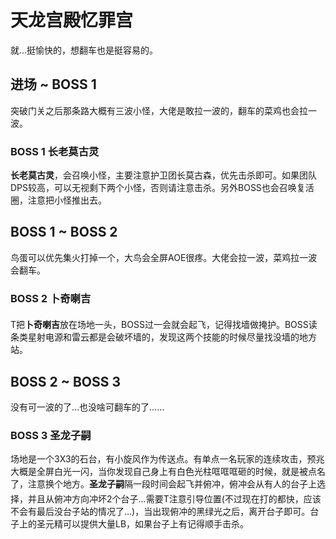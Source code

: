 # 天龙宫殿忆罪宫

就…挺愉快的，想翻车也是挺容易的。

## 进场 ~ BOSS 1

突破门关之后那条路大概有三波小怪，大佬是敢拉一波的，翻车的菜鸡也会拉一波。

### BOSS 1 长老莫古灵

**长老莫古灵**，会召唤小怪，主要注意护卫团长莫古森，优先击杀即可。如果团队DPS较高，可以无视剩下两个小怪，否则请注意击杀。另外BOSS也会召唤复活圈，注意把小怪推出去。

## BOSS 1 ~ BOSS 2

鸟蛋可以优先集火打掉一个，大鸟会全屏AOE很疼。大佬会拉一波，菜鸡拉一波会翻车。

### BOSS 2 卜奇喇吉
<img class="no-zoom sm-icon" :src="$withBase('/images/jobs/tank.png')" height="20">T把**卜奇喇吉**放在场地一头，BOSS过一会就会起飞，记得找墙做掩护。BOSS读条类星射电源和雷云都是会破坏墙的，发现这两个技能的时候尽量找没墙的地方站。

## BOSS 2 ~ BOSS 3

没有可一波的了…也没啥可翻车的了……

### BOSS 3 圣龙子嗣

场地是一个3X3的石台，有小旋风作为传送点。有单点一名玩家的连续攻击，预兆大概是全屏白光一闪，当你发现自己身上有白色光柱哐哐哐砸的时候，就是被点名了，注意换个地方。**圣龙子嗣**隔一段时间会起飞并俯冲，俯冲会从有人的台子上选择，并且从俯冲方向冲坏2个台子…需要<img class="no-zoom sm-icon" :src="$withBase('/images/jobs/tank.png')" height="20">T注意引导位置(不过现在打的都快，应该不会有最后没台子站的情况了…)，当出现俯冲的黑绿光之后，离开台子即可。台子上的圣元精可以提供大量LB，如果台子上有记得顺手击杀。